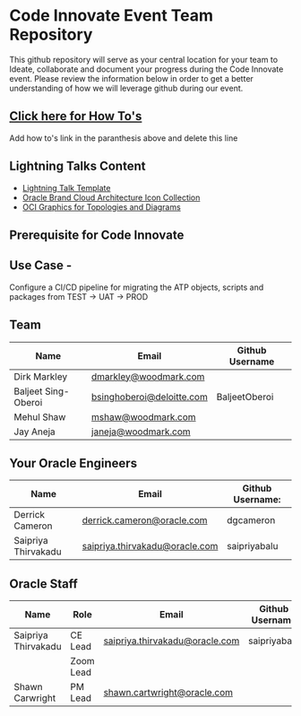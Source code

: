 # Code Innovate Event Team Repository

This github repository will serve as your central location for your team to Ideate, collaborate and document your progress during the Code Innovate event. Please review the information below in order to get a better understanding of how we will leverage github during our event.  

## [Click here for How To's](howtosEdit.md)
Add how to's link in the paranthesis above and delete this line

## Lightning Talks Content
- [Lightning Talk Template](lightning_talk_template.pptx)
- [Oracle Brand Cloud Architecture Icon Collection](Oracle_Brand_Cloud_Architecture_Icon_Collection.pptx)
- [OCI Graphics for Topologies and Diagrams](https://docs.oracle.com/en-us/iaas/Content/General/Reference/graphicsfordiagrams.htm)

## Prerequisite for Code Innovate 

## Use Case - 
Configure a CI/CD pipeline for migrating the ATP objects, scripts and packages from TEST -> UAT -> PROD

## Team 
| Name | Email |Github Username |
|--- |--- |--- |
|Dirk Markley | dmarkley@woodmark.com||
|Baljeet Sing-Oberoi | bsinghoberoi@deloitte.com | BaljeetOberoi|
|Mehul Shaw | mshaw@woodmark.com||
|Jay Aneja | janeja@woodmark.com ||

## Your Oracle Engineers
| Name 	     | Email	                |Github Username: |
|--- |--- |--- |
|Derrick Cameron|derrick.cameron@oracle.com|dgcameron|
|Saipriya Thirvakadu|saipriya.thirvakadu@oracle.com|saipriyabalu|

## Oracle Staff
| Name | Role | Email| Github Username |
|---	 |---	  |---   |---   |
|Saipriya Thirvakadu|CE Lead|saipriya.thirvakadu@oracle.com|saipriyabalu|
||Zoom Lead|||
|Shawn Carwright|PM Lead|shawn.cartwright@oracle.com||
